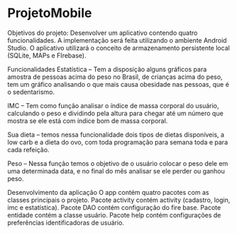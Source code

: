 # ProjetoMobile 

Objetivos do projeto:
Desenvolver um aplicativo contendo quatro funcionalidades.
A implementação será feita utilizando o  ambiente Android Studio.
O aplicativo  utilizará o conceito de armazenamento persistente local (SQLite, MAPs e FIrebase).

Funcionalidades
Estatística – Tem a disposição alguns gráficos para amostra de pessoas acima do peso no Brasil, de crianças acima do peso, tem um gráfico analisando o que mais causa obesidade nas pessoas, que é o sedentarismo. 

IMC – Tem como função analisar o índice de massa corporal do usuário, calculando o peso e dividindo pela altura para chegar até um número que mostra se ele está com índice bom de massa corporal. 

Sua dieta – temos nessa funcionalidade dois tipos de dietas disponíveis, a low carb e a dieta do ovo, com toda programação para semana toda e para cada refeição.

Peso – Nessa função temos o objetivo de o usuário colocar o peso dele em uma determinada data, e no final do mês analisar se ele perder ou ganhou peso.


Desenvolvimento da aplicação 
O app contém  quatro pacotes com as classes principais o projeto. 
Pacote activity contém activity (cadastro, login, imc e estatística).
Pacote DAO contém configuração do fire base.
Pacote entidade contém a classe usuário.
Pacote help contém configurações de preferências identificadoras de usuário.

